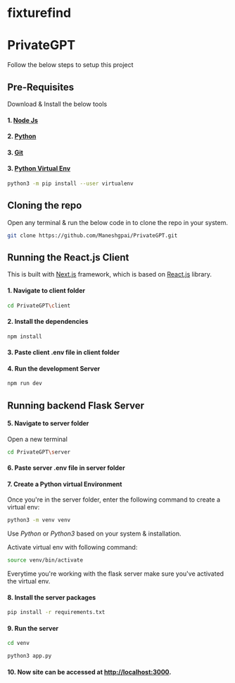 # fixturefind
# PrivateGPT

Follow the below steps to setup this project

## Pre-Requisites
Download & Install the below tools
#### 1. [Node Js](https://nodejs.org/en)
#### 2. [Python](https://www.python.org/downloads/)
#### 3. [Git](https://git-scm.com/downloads)
#### 3. [Python Virtual Env](https://pypi.org/project/virtualenv/)
```bash
python3 -m pip install --user virtualenv
```

## Cloning the repo
Open any terminal & run the below code in to clone the repo in your system.


```bash
git clone https://github.com/Maneshgpai/PrivateGPT.git
```

## Running the React.js Client
This is built with [Next.js](https://nextjs.org/) framework, which is based on [React.js](https://https://react.dev/) library.

#### 1. Navigate to client folder
```bash
cd PrivateGPT\client
```
#### 2. Install the dependencies
```bash
npm install
```

#### 3. Paste client .env file in client folder


#### 4. Run the development Server
```bash
npm run dev
```

## Running backend Flask Server

#### 5. Navigate to server folder
Open a new terminal

```bash
cd PrivateGPT\server
```

#### 6. Paste server .env file in server folder


#### 7. Create a Python virtual Environment

Once you're in the server folder, enter the following command to create a virtual env:

```bash
python3 -m venv venv
```
Use *Python* or *Python3* based on your system & installation.

Activate virtual env with following command:
```bash
source venv/bin/activate
```

Everytime you're working with the flask server make sure you've activated the virtual env.


#### 8. Install the server packages
 
```bash
pip install -r requirements.txt
```

#### 9. Run the server
```bash
cd venv
```

```bash
python3 app.py
```

#### 10. Now site can be accessed at [http://localhost:3000](http://localhost:3000).

